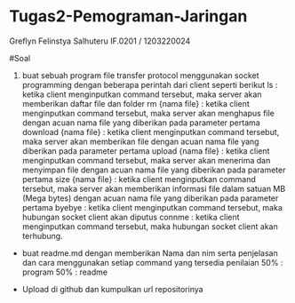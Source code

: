 # Tugas2-Pemograman-Jaringan

Greflyn Felinstya Salhuteru
IF.0201 / 1203220024

#Soal
1. buat sebuah program file transfer protocol menggunakan socket programming dengan beberapa perintah dari client seperti berikut ls : ketika client menginputkan command tersebut, maka server akan memberikan daftar file dan folder rm {nama file} : ketika client menginputkan command tersebut, maka server akan menghapus file dengan acuan nama file yang diberikan pada parameter pertama download {nama file} : ketika client menginputkan command tersebut, maka server akan memberikan file dengan acuan nama file yang diberikan pada parameter pertama upload {nama file} : ketika client menginputkan command tersebut, maka server akan menerima dan menyimpan file dengan acuan nama file yang diberikan pada parameter pertama size {nama file} : ketika client menginputkan command tersebut, maka server akan memberikan informasi file dalam satuan MB (Mega bytes) dengan acuan nama file yang diberikan pada parameter pertama byebye : ketika client menginputkan command tersebut, maka hubungan socket client akan diputus connme : ketika client menginputkan command tersebut, maka hubungan socket client akan terhubung.

- buat readme.md dengan memberikan Nama dan nim serta penjelasan dan cara menggunakan setiap command yang tersedia penilaian 50% : program 50% : readme

- Upload di github dan kumpulkan url repositorinya
